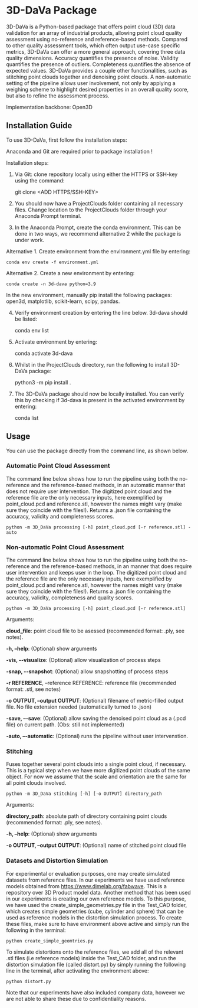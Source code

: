 <h1> 3D-DaVa Package </h1>

3D-DaVa is a Python-based package that offers point cloud (3D) data validation for an array of industrial products, allowing  point cloud quality assessment using no-reference and reference-based methods. Compared to other quality assessment tools, which often output use-case specific metrics, 3D-DaVa can offer a more general approach, covering three data quality dimensions. Accuracy quantifies the presence of noise. Validity quantifies the presence of outliers. Completeness quantifies the absence of expected values. 3D-DaVa provides a couple other functionalities, such as stitching point clouds together and denoising point clouds. A non-automatic setting of the pipeline allows user involvement, not only by applying a weighing scheme to highlight desired properties in an overall quality score, but also to refine the assessment process. 

Implementation backbone: Open3D


<h2> Installation Guide </h2>

To use 3D-DaVa, first follow the installation steps:

Anaconda and Git are required prior to package installation !

Installation steps:

1. Via Git: clone repository locally using either the HTTPS or SSH-key using the command:

    git clone <ADD HTTPS/SSH-KEY>

2. You should now have a ProjectClouds folder containing all necessary files. Change location to the ProjectClouds folder through your Anaconda Prompt terminal.

3. In the Anaconda Prompt, create the conda environment. This can be done in two ways, we recommend alternative 2 while the package is under work.

Alternative 1. Create environment from the environment.yml file by entering:

    conda env create -f environment.yml

Alternative 2. Create a new environment by entering:

    conda create -n 3d-dava python=3.9

In the new environment, manually pip install the following packages: open3d, matplotlib, scikit-learn, scipy, pandas.

4. Verify environment creation by entering the line below. 3d-dava should be listed:

    conda env list

5. Activate environment by entering:

    conda activate 3d-dava

6. Whilst in the ProjectClouds directory, run the following to install 3D-DaVa package:

    python3 -m pip install .

7. The 3D-DaVa package should now be locally installed. You can verify this by checking if 3d-dava is present in the activated environment by entering:

    conda list


<h2> Usage </h2>

You can use the package directly from the command line, as shown below.

<h3> Automatic Point Cloud Assessment </h3>

The command line below shows how to run the pipeline using both the no-reference and the reference-based methods, in an automatic manner that does not require user intervention. The digitized point cloud and the reference file are the only necessary inputs, here exemplified by point_cloud.pcd and reference.stl, however the names might vary (make sure they coincide with the files!). Returns a .json file containing the accuracy, validity and completeness scores.  

    python -m 3D_DaVa processing [-h] point_cloud.pcd [-r reference.stl] -auto

<h3> Non-automatic Point Cloud Assessment </h3>

The command line below shows how to run the pipeline using both the no-reference and the reference-based methods, in an manner that does require user intervention and keeps user in the loop. The digitized point cloud and the reference file are the only necessary inputs, here exemplified by point_cloud.pcd and reference.stl, however the names might vary (make sure they coincide with the files!). Returns a .json file containing the accuracy, validity, completeness and quality scores.  

    python -m 3D_DaVa processing [-h] point_cloud.pcd [-r reference.stl]


Arguments:

**cloud_file**: point cloud file to be asessed (recommended format: .ply, see notes).

**-h, –help**: (Optional) show arguments

**-vis, --visualize**: (Optional) allow visualization of process steps

**-snap, --snapshot**: (Optional) allow snapshotting of process steps

**-r REFERENCE**, –reference REFERENCE: reference file (recommended format: .stl, see notes)

**-o OUTPUT, –output OUTPUT**: (Optional) filename of metric-filled output file. No file extension needed (automatically turned to .json)

**-save, –-save**: (Optional) allow saving the denoised point cloud as a (.pcd file) on current path. (Obs: still not implemented)

**-auto, –-automatic**: (Optional) runs the pipeline without user intervenstion.


<h3> Stitching </h3>

Fuses together several point clouds into a single point cloud, if necessary. This is a typical step when we have more digitized point clouds of the same object. For now we assume that the scale and orientation are the same for all point clouds involved.

    python -m 3D_DaVa stitching [-h] [-o OUTPUT] directory_path

Arguments:

**directory_path**: absolute path of directory containing point clouds (recommended format: .ply, see notes).

**-h, –help**: (Optional) show arguments

**-o OUTPUT, –output OUTPUT**: (Optional) name of stitched point cloud file

<h3> Datasets and Distortion Simulation </h3>
 
For experimental or evaluation purposes, one may create simulated datasets from reference files. In our experiments we have used reference models obtained from https://www.dimelab.org/fabwave. This is a repository over 3D Product model data. Another method that has been used in our experiments is creating our own reference models. To this purpose, we have used the create_simple_geometries.py file in the Test_CAD folder, which creates simple geometries (cube, cylinder and sphere) that can be used as reference models in the distortion simulation process. To create these files, make sure to have environment above active and simply run the following in the terminal:

    python create_simple_geomtries.py

To simulate distortions onto the reference files, we add all of the relevant .stl files (i.e reference models) inside the Test_CAD folder, and run the distortion simulation file (called distort.py) by simply running the following line in the terminal, after activating the environment above:

    python distort.py 

Note that our experiments have also included company data, however we are not able to share these due to confidentiality reasons. 